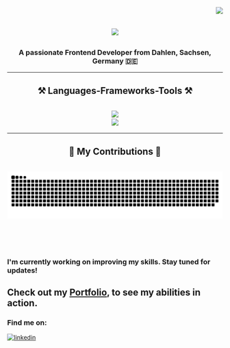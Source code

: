 <img align="right" src="https://visitor-badge.laobi.icu/badge?page_id=LakottaMa.LakottaMa" />
<h1 align="center">
    <img src="https://readme-typing-svg.herokuapp.com/?font=Righteous&size=35&center=true&vCenter=true&width=500&height=70&duration=4000&lines=Hi+There!+👋;+I'm+Marcel+Lakotta!;" />
</h1>

<h3 align="center">A passionate Frontend Developer from Dahlen, Sachsen, Germany 🇩🇪 </h3> 

<hr/>

<h2 align="center">⚒️ Languages-Frameworks-Tools ⚒️</h2>
<br/>
<div align="center">
    <img src="https://skillicons.dev/icons?i=html,css,sass,javascript,typescript" /><br>
    <img src="https://skillicons.dev/icons?i=angular,firebase,github,git,vscode" /><br>
</div>

<hr/>

<div align="center">
  <h2>🐍 My Contributions 🐍</h2>
  <br>
  <img alt="snake eating my contributions" src="https://raw.githubusercontent.com/LakottaMa/LakottaMa/output/github-contribution-grid-snake.svg" />
  
  <br/><br/><br/>
</div>

### I'm currently working on improving my skills. Stay tuned for updates!

## Check out my <a href="https://marcel-lakotta.de/">Portfolio</a>, to see my abilities in action.

<h3>Find me on:</h3>
  <a href="https://www.linkedin.com/in/marcel-lakotta/"><img alt="linkedin" src="https://img.shields.io/badge/linkedin-%230077B5.svg?style=for-the-badge&logo=linkedin&logoColor=white" /></a>
